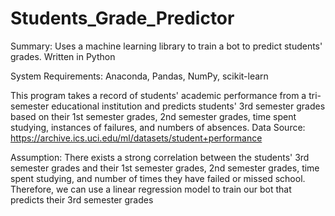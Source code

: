 # Students_Grade_Predictor
Summary: Uses a machine learning library to train a bot to predict students' grades. Written in Python

System Requirements: Anaconda, Pandas, NumPy, scikit-learn

This program takes a record of students' academic performance from a tri-semester educational
institution and predicts students' 3rd semester grades based on their 1st semester grades, 
2nd semester grades, time spent studying, instances of failures, and numbers of absences.
Data Source: https://archive.ics.uci.edu/ml/datasets/student+performance

Assumption: There exists a strong correlation between the students' 3rd semester grades
and their 1st semester grades, 2nd semester grades, time spent studying, and number of times
they have failed or missed school. Therefore, we can use a linear regression model to train
our bot that predicts their 3rd semester grades
